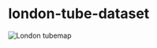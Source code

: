 # london-tube-dataset

![London tubemap](https://raw.githubusercontent.com/xavierroma/london-tube-dataset/master/thumbnail.png)
